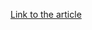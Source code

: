 [Link to the article](https://www.securityweek.com/ransomware-attack-on-oklahoma-medical-center-impacts-133000/)
